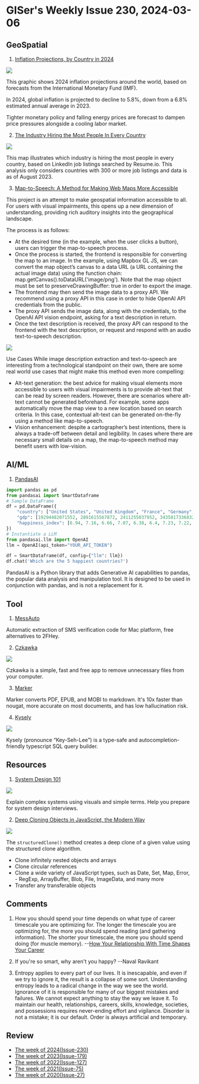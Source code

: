 # GISer's Weekly Issue 230, 2024-03-06

## GeoSpatial

1. [Inflation Projections, by Country in 2024](https://www.visualcapitalist.com/inflation-projections-by-country-in-2024/)

![](https://www.visualcapitalist.com/wp-content/uploads/2024/02/AC-Inflation-Forecasts-2024_Feb27.jpeg)

This graphic shows 2024 inflation projections around the world, based on forecasts from the International Monetary Fund (IMF).

In 2024, global inflation is projected to decline to 5.8%, down from a 6.8% estimated annual average in 2023.

Tighter monetary policy and falling energy prices are forecast to dampen price pressures alongside a cooling labor market.

2. [The Industry Hiring the Most People In Every Country](https://www.visualcapitalist.com/cp/industry-hiring-in-every-country/)

![](https://www.visualcapitalist.com/wp-content/uploads/2024/02/The-Industry-Hiring-the-Most-People-in-Every-Country-e1707872954613.png)

This map illustrates which industry is hiring the most people in every country, based on LinkedIn job listings searched by Resume.io. This analysis only considers countries with 300 or more job listings and data is as of August 2023.

3. [Map-to-Speech: A Method for Making Web Maps More Accessible](https://sparkgeo.com/blog/map-to-speech-a-method-for-making-web-maps-more-accessible/)

This project is an attempt to make geospatial information accessible to all. For users with visual impairments, this opens up a new dimension of understanding, providing rich auditory insights into the geographical landscape.

The process is as follows:

- At the desired time (in the example, when the user clicks a button), users can trigger the map-to-speech process.
- Once the process is started, the frontend is responsible for converting the map to an image. In the example, using Mapbox GL JS, we can convert the map object’s canvas to a data URL (a URL containing the actual image data) using the function chain: map.getCanvas().toDataURL('image/png'). Note that the map object must be set to preserveDrawingBuffer: true in order to export the image.
- The frontend may then send the image data to a proxy API. We recommend using a proxy API in this case in order to hide OpenAI API credentials from the public.
- The proxy API sends the image data, along with the credentials, to the OpenAI API vision endpoint, asking for a text description in return.
- Once the text description is received, the proxy API can respond to the frontend with the text description, or request and respond with an audio text-to-speech description.

![](https://lh7-us.googleusercontent.com/PWRplLD1oRr01RF6A4EMJT9I3XnkxMkNa7FHyS6sOUcUSBAGiXdGQdtxZ0LY5oSafcDXr4kuAmAJfA-wX46ZxYKGsRx38s8KKEwhv5_g90bLwVmWkyYYNxGdU7qjgMs0JZV0anhaACx9nDqc6domQ0o)

Use Cases
While image description extraction and text-to-speech are interesting from a technological standpoint on their own, there are some real world use cases that might make this method even more compelling:

- Alt-text generation: the best advice for making visual elements more accessible to users with visual impairments is to provide alt-text that can be read by screen readers. However, there are scenarios where alt-text cannot be generated beforehand. For example, some apps automatically move the map view to a new location based on search criteria. In this case, contextual alt-text can be generated on-the-fly using a method like map-to-speech.
- Vision enhancement: despite a cartographer’s best intentions, there is always a trade-off between detail and legibility. In cases where there are necessary small details on a map, the map-to-speech method may benefit users with low-vision.

## AI/ML

1. [PandasAI](https://github.com/Sinaptik-AI/pandas-ai)

```python
import pandas as pd
from pandasai import SmartDataframe
# Sample DataFrame
df = pd.DataFrame({
    "country": ["United States", "United Kingdom", "France", "Germany", "Italy", "Spain", "Canada", "Australia", "Japan", "China"],
    "gdp": [19294482071552, 2891615567872, 2411255037952, 3435817336832, 1745433788416, 1181205135360, 1607402389504, 1490967855104, 4380756541440, 14631844184064],
    "happiness_index": [6.94, 7.16, 6.66, 7.07, 6.38, 6.4, 7.23, 7.22, 5.87, 5.12]
})
# Instantiate a LLM
from pandasai.llm import OpenAI
llm = OpenAI(api_token="YOUR_API_TOKEN")

df = SmartDataframe(df, config={"llm": llm})
df.chat('Which are the 5 happiest countries?')
```

PandasAI is a Python library that adds Generative AI capabilities to pandas, the popular data analysis and manipulation tool. It is designed to be used in conjunction with pandas, and is not a replacement for it.

## Tool

1. [MessAuto](https://github.com/LeeeSe/MessAuto/blob/master/docs/README-EN.md)

Automatic extraction of SMS verification code for Mac platform, free alternatives to 2FHey.

2. [Czkawka](https://github.com/qarmin/czkawka)

![](https://user-images.githubusercontent.com/41945903/145280350-506f7e94-4db0-4de7-a68d-6e7c26bbd2bf.gif)

Czkawka is a simple, fast and free app to remove unnecessary files from your computer.

3. [Marker](https://github.com/VikParuchuri/marker)

Marker converts PDF, EPUB, and MOBI to markdown. It's 10x faster than nougat, more accurate on most documents, and has low hallucination risk.

4. [Kysely](https://github.com/kysely-org/kysely)

![](https://github.com/kysely-org/kysely/raw/master/assets/demo.gif)

Kysely (pronounce “Key-Seh-Lee”) is a type-safe and autocompletion-friendly typescript SQL query builder.

## Resources

1. [System Design 101](https://github.com/ByteByteGoHq/system-design-101)

![](https://github.com/ByteByteGoHq/system-design-101/raw/main/images/banner.jpg)

Explain complex systems using visuals and simple terms. Help you prepare for system design interviews.

2. [Deep Cloning Objects in JavaScript, the Modern Way](https://www.builder.io/blog/structured-clone)

![](https://cdn.builder.io/api/v1/image/assets%2FYJIGb4i01jvw0SRdL5Bt%2F03f2036674724006ae64d9bc4d07ab6d)

The `structuredClone()` method creates a deep clone of a given value using the structured clone algorithm.

- Clone infinitely nested objects and arrays
- Clone circular references
- Clone a wide variety of JavaScript types, such as Date, Set, Map, Error, - RegExp, ArrayBuffer, Blob, File, ImageData, and many more
- Transfer any transferable objects

## Comments

1. How you should spend your time depends on what type of career timescale you are optimizing for. The longer the timescale you are optimizing for, the more you should spend reading (and gathering information). The shorter your timescale, the more you should spend doing (for muscle memory). --[How Your Relationship With Time Shapes Your Career](https://auren.substack.com/p/seconds-to-strategy-how-your-relationship)

2. If you're so smart, why aren't you happy? --Naval Ravikant

3. Entropy applies to every part of our lives. It is inescapable, and even if we try to ignore it, the result is a collapse of some sort. Understanding entropy leads to a radical change in the way we see the world. Ignorance of it is responsible for many of our biggest mistakes and failures. We cannot expect anything to stay the way we leave it. To maintain our health, relationships, careers, skills, knowledge, societies, and possessions requires never-ending effort and vigilance. Disorder is not a mistake; it is our default. Order is always artificial and temporary.

## Review

- [The week of 2024(Issue-230)](../2024/issue-230.md)
- [The week of 2023(Issue-179)](../2023/issue-179.md)
- [The week of 2022(Issue-127)](../2022/issue-127.md)
- [The week of 2021(Issue-75)](../2021/issue-75.md)
- [The week of 2020(Issue-27)](../2020/issue-27.md)
